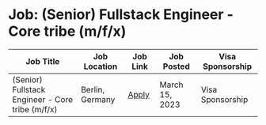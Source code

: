 # Job: (Senior) Fullstack Engineer - Core tribe (m/f/x)

| Job Title | Job Location | Job Link | Job Posted | Visa Sponsorship |
| --- | --- | --- | --- | --- |
| (Senior) Fullstack Engineer - Core tribe (m/f/x) | Berlin, Germany | [Apply](https://jobs.smartrecruiters.com/ScalableGmbH/743999893193385--senior-fullstack-engineer-core-tribe-m-f-x-onsite-or-remote-in-germany) | March 15, 2023 | Visa Sponsorship |
